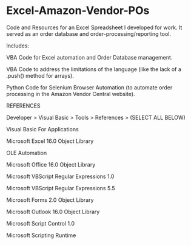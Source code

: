 # Excel-Amazon-Vendor-POs
Code and Resources for an Excel Spreadsheet I developed for work. It served as an order database and order-processing/reporting tool.


Includes:

  VBA Code for Excel automation and Order Database management.

  VBA Code to address the limitations of the language (like the lack of a .push() method for arrays).

  Python Code for Selenium Browser Automation (to automate order processing in the Amazon Vendor Central website).




REFERENCES

Developer > Visual Basic > Tools > References > (SELECT ALL BELOW)

Visual Basic For Applications

Microsoft Excel 16.0 Object Library

OLE Automation

Microsoft Office 16.0 Object Library

Microsoft VBScript Regular Expressions 1.0

Microsoft VBScript Regular Expressions 5.5

Microsoft Forms 2.0 Object Library

Microsoft Outlook 16.0 Object Library

Microsoft Script Control 1.0

Microsoft Scripting Runtime



